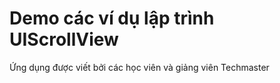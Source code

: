 # Demo các ví dụ lập trình UIScrollView

Ứng dụng được viết bởi các học viên và giảng viên Techmaster
